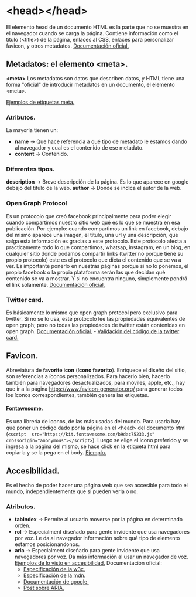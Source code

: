 ﻿
# \<head>\</head>

El elemento head de un documento HTML  es la parte que no se muestra en el navegador cuando se carga la página. Contiene información como el título (\<title>) de la página, enlaces al CSS, enlaces para personalizar favicon, y otros metadatos. [Documentación oficial.](https://developer.mozilla.org/es/docs/Learn/HTML/Introduction_to_HTML/The_head_metadata_in_HTML)

## Metadatos: el elemento \<meta>.

**\<meta>** Los metadatos son datos que describen datos, y HTML tiene una forma "oficial" de introducir metadatos en un documento, el elemento \<meta>. 

[Ejemplos de etiquetas meta.](https://github.com/Juan122113/curso-html-2022/blob/main/meta/index.html)

### Atributos.

La mayoría tienen un:
+ **name** -> Que hace referencia a qué tipo de metadato le estamos dando al navegador y cual es el contenido de ese metadato.
+ **content** -> Contenido.

### Diferentes tipos.

**description** -> Breve descripción de la página. Es lo que aparece en google debajo del título de la web.
**author** -> Donde se indica el autor de la web.

### Open Graph Protocol

Es un protocolo que creó facebook principalmente para poder elegir cuando compartimos nuestro sitio web qué es lo que se muestra en esa publicación. Por ejemplo: cuando compartimos un link en facebook, debajo del mismo aparece una imagen, el título, una url y una descripción, que salga esta información es gracias a este protocolo. Este protocolo afecta a practicamente todo lo que compartimos, whatsap, instagram, en un blog, en cualquier sitio donde podamos compartir links (twitter no porque tiene su propio protocolo) este es el protocolo que dicta el contenido que se va a ver. Es importante ponerlo en nuestras páginas porque si no lo ponemos, el propio facebook o la propia plataforma serán las que decidan qué contenido se va a mostrar. Y si no encuentra ninguno, simplemente pondrá el link solamente. [Documentación oficial.](https://ogp.me/)

###  Twitter card.

Es básicamente lo mismo que open graph protocol pero exclusivo para twitter. Si no se lo usa, este protocolo lee las propiedades equivalentes de open graph; pero no todas las propiedades de twitter están contenidas en open graph. [Documentación oficial.](https://developer.twitter.com/en/docs/twitter-for-websites/cards/overview/abouts-cards) - [Validación del código de la twitter card.](https://cards-dev.twitter.com/validator)

## Favicon.

Abreviatura de **favorite icon** (**ícono favorito**). Enriquece el diseño del sitio, son referencias a íconos personalizados.
Para hacerlo bien, hacerlo también para navegadores desactualizados, para móviles, apple, etc., hay que ir a la página https://www.favicon-generator.org/ para generar todos los íconos correspondientes, también genera las etiquetas.

#### [Fontawesome.](https://fontawesome.com/)

Es una librería de iconos, de las más usadas del mundo. Para usarla hay que poner un código dado por la página en el \<head> del documento html (`<script  src="https://kit.fontawesome.com/b9dac75233.js"  crossorigin="anonymous"></script>`). Luego se elige el icono preferido y se ingresa a la página del mismo, se hace click en la etiqueta html para copiarla y se la pega en el body. [Ejemplo.](https://github.com/Juan122113/curso-html-2022/blob/main/meta/iconos.html)

## Accesibilidad.

Es el hecho de poder hacer una página web que sea accesible para todo el mundo, independientemente que si pueden verla o no.

### Atributos.

+ **tabindex** -> Permite al usuario moverse por la página en determinado orden.
+ **rol** -> Especialment diseñado para gente invidente que usa navegadores por voz. Le da al navegador información sobre qué tipo de elemento estamos posicionándonos.
+ **aria** -> Especialment diseñado para gente invidente que usa navegadores por voz. Da más información al usar un navegador de voz. 
[Ejemplos de lo visto en accesibilidad.](https://github.com/Juan122113/curso-html-2022/blob/main/meta/accesibilidad.html)
Documentación oficial:
    + [Especificación de la w3c.](https://www.w3.org/WAI/ARIA/apg/)
    + [Especificación de la mdn.](https://developer.mozilla.org/es/docs/Web/Accessibility/ARIA)
    + [Documentación de google.](https://web.dev/semantics-aria/)
    + [Post sobre ARIA.](https://www.lullabot.com/articles/what-heck-aria-beginners-guide-aria-accessibility)

